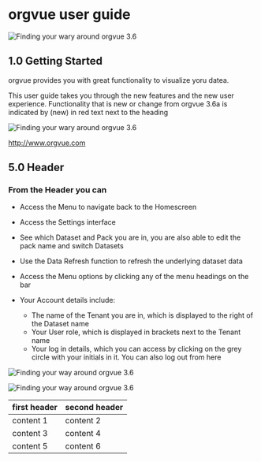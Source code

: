 # orgvue user guide

![Finding your wary around orgvue 3.6](./user_guide_first_image.jpg)

## 1.0 Getting Started

orgvue provides you with great functionality to visualize yoru datea.

This user guide takes you through the new features and the new user experience. Functionality that is new or change from orgvue 3.6a is indicated by (new) in red text next to the heading

![Finding your wary around orgvue 3.6](./secondimage.jpg)

<http://www.orgvue.com>

## 5.0 Header

### From the Header you can

- Access the Menu to navigate back to the Homescreen
- Access the Settings interface
- See which Dataset and Pack you are in, you are also able to edit the pack name and switch Datasets
- Use the Data Refresh function to refresh the underlying dataset data
- Access the Menu options by clicking any of the menu headings on the bar

- Your Account details include:

  - The name of the Tenant you are in, which is displayed to the right of the Dataset name
  - Your User role, which is displayed in brackets next to the Tenant name
  - Your log in details, which you can access by clicking on the grey circle with your initials in it. You can also log out from here

![Finding your way around orgvue 3.6](2020-06-16_16-22-51.png)

![Finding your way around orgvue 3.6](2020-06-16_16-30-16.png)

first header            |       second header
----------------------- | --------------------
content 1|content 2
content 3|content 4
content 5|content 6
